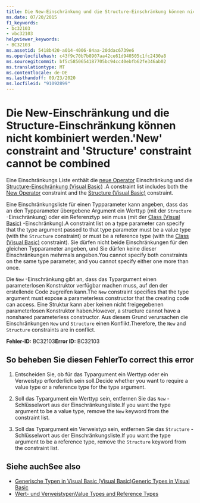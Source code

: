 ```yaml
---
title: Die New-Einschränkung und die Structure-Einschränkung können nicht kombiniert werden.
ms.date: 07/20/2015
f1_keywords:
- bc32103
- vbc32103
helpviewer_keywords:
- BC32103
ms.assetid: 5418b420-a014-4006-84aa-20ddac6739e6
ms.openlocfilehash: c43f9c70b7b8907aa42ce61d940505c1fc2430a8
ms.sourcegitcommit: bf5c5850654187705bc94cc40ebfb62fe346ab02
ms.translationtype: MT
ms.contentlocale: de-DE
ms.lasthandoff: 09/23/2020
ms.locfileid: "91092899"
---
```

# <a name="new-constraint-and-structure-constraint-cannot-be-combined"></a><span data-ttu-id="e50f9-102">Die New-Einschränkung und die Structure-Einschränkung können nicht kombiniert werden.</span><span class="sxs-lookup"><span data-stu-id="e50f9-102">'New' constraint and 'Structure' constraint cannot be combined</span></span>

<span data-ttu-id="e50f9-103">Eine Einschränkungs Liste enthält die [neue Operator](../language-reference/operators/new-operator.md) Einschränkung und die [Structure-Einschränkung (Visual Basic)](../language-reference/statements/structure-statement.md) .</span><span class="sxs-lookup"><span data-stu-id="e50f9-103">A constraint list includes both the [New Operator](../language-reference/operators/new-operator.md) constraint and the [Structure (Visual Basic)](../language-reference/statements/structure-statement.md) constraint.</span></span>  
  
 <span data-ttu-id="e50f9-104">Eine Einschränkungsliste für einen Typparameter kann angeben, dass das an den Typparameter übergebene Argument ein Werttyp (mit der `Structure` -Einschränkung) oder ein Referenztyp sein muss (mit der [Class (Visual Basic)](../language-reference/statements/class-statement.md) -Einschränkung).</span><span class="sxs-lookup"><span data-stu-id="e50f9-104">A constraint list on a type parameter can specify that the type argument passed to that type parameter must be a value type (with the `Structure` constraint) or must be a reference type (with the [Class (Visual Basic)](../language-reference/statements/class-statement.md) constraint).</span></span> <span data-ttu-id="e50f9-105">Sie dürfen nicht beide Einschränkungen für den gleichen Typparameter angeben, und Sie dürfen keine dieser Einschränkungen mehrmals angeben.</span><span class="sxs-lookup"><span data-stu-id="e50f9-105">You cannot specify both constraints on the same type parameter, and you cannot specify either one more than once.</span></span>  
  
 <span data-ttu-id="e50f9-106">Die `New` -Einschränkung gibt an, dass das Typargument einen parameterlosen Konstruktor verfügbar machen muss, auf den der erstellende Code zugreifen kann.</span><span class="sxs-lookup"><span data-stu-id="e50f9-106">The `New` constraint specifies that the type argument must expose a parameterless constructor that the creating code can access.</span></span> <span data-ttu-id="e50f9-107">Eine Struktur kann aber keinen nicht freigegebenen parameterlosen Konstruktor haben.</span><span class="sxs-lookup"><span data-stu-id="e50f9-107">However, a structure cannot have a nonshared parameterless constructor.</span></span> <span data-ttu-id="e50f9-108">Aus diesem Grund verursachen die Einschränkungen `New` und `Structure` einen Konflikt.</span><span class="sxs-lookup"><span data-stu-id="e50f9-108">Therefore, the `New` and `Structure` constraints are in conflict.</span></span>  
  
 <span data-ttu-id="e50f9-109">**Fehler-ID:** BC32103</span><span class="sxs-lookup"><span data-stu-id="e50f9-109">**Error ID:** BC32103</span></span>  
  
## <a name="to-correct-this-error"></a><span data-ttu-id="e50f9-110">So beheben Sie diesen Fehler</span><span class="sxs-lookup"><span data-stu-id="e50f9-110">To correct this error</span></span>  
  
1. <span data-ttu-id="e50f9-111">Entscheiden Sie, ob für das Typargument ein Werttyp oder ein Verweistyp erforderlich sein soll.</span><span class="sxs-lookup"><span data-stu-id="e50f9-111">Decide whether you want to require a value type or a reference type for the type argument.</span></span>  
  
2. <span data-ttu-id="e50f9-112">Soll das Typargument ein Werttyp sein, entfernen Sie das `New` -Schlüsselwort aus der Einschränkungsliste.</span><span class="sxs-lookup"><span data-stu-id="e50f9-112">If you want the type argument to be a value type, remove the `New` keyword from the constraint list.</span></span>  
  
3. <span data-ttu-id="e50f9-113">Soll das Typargument ein Verweistyp sein, entfernen Sie das `Structure` -Schlüsselwort aus der Einschränkungsliste.</span><span class="sxs-lookup"><span data-stu-id="e50f9-113">If you want the type argument to be a reference type, remove the `Structure` keyword from the constraint list.</span></span>  
  
## <a name="see-also"></a><span data-ttu-id="e50f9-114">Siehe auch</span><span class="sxs-lookup"><span data-stu-id="e50f9-114">See also</span></span>

- [<span data-ttu-id="e50f9-115">Generische Typen in Visual Basic (Visual Basic)</span><span class="sxs-lookup"><span data-stu-id="e50f9-115">Generic Types in Visual Basic</span></span>](../programming-guide/language-features/data-types/generic-types.md)
- [<span data-ttu-id="e50f9-116">Wert- und Verweistypen</span><span class="sxs-lookup"><span data-stu-id="e50f9-116">Value Types and Reference Types</span></span>](../programming-guide/language-features/data-types/value-types-and-reference-types.md)
